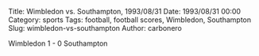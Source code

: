 Title: Wimbledon vs. Southampton, 1993/08/31
Date: 1993/08/31 00:00
Category: sports
Tags: football, football scores, Wimbledon, Southampton
Slug: wimbledon-vs-southampton
Author: carbonero


Wimbledon 1 - 0 Southampton
